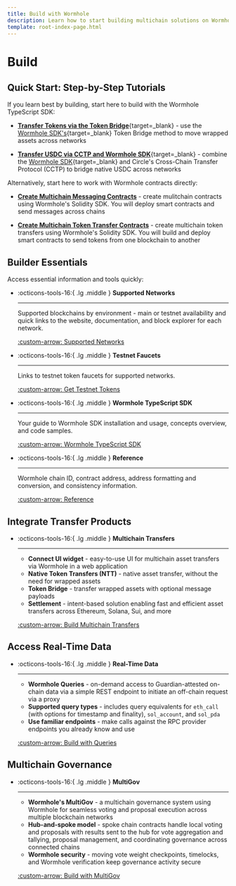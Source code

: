 ```yaml
---
title: Build with Wormhole
description: Learn how to start building multichain solutions on Wormhole, with tips to get started, an overview of the toolkit, and an introduction to the protocols.
template: root-index-page.html 
---
```


# Build

## Quick Start: Step-by-Step Tutorials

If you learn best by building, start here to build with the Wormhole TypeScript SDK:

- [**Transfer Tokens via the Token Bridge**](/docs/tutorials/typescript-sdk/tokens-via-token-bridge/){target=\_blank} - use the [Wormhole SDK's](/docs/build/toolkit/typescript-sdk/){target=\_blank} Token Bridge method to move wrapped assets across networks

- [**Transfer USDC via CCTP and Wormhole SDK**](/docs/tutorials/typescript-sdk/usdc-via-cctp/){target=\_blank} - combine the [Wormhole SDK](/docs/build/toolkit/typescript-sdk/){target=\_blank} and Circle's Cross-Chain Transfer Protocol (CCTP) to bridge native USDC across networks

Alternatively, start here to work with Wormhole contracts directly:

- [**Create Multichain Messaging Contracts**](/docs/tutorials/solidity-sdk/cross-chain-contracts/) - create mulitchain contracts using Wormhole's Solidity SDK. You will deploy smart contracts and send messages across chains

- [**Create Multichain Token Transfer Contracts**](/docs/tutorials/solidity-sdk/cross-chain-token-contracts/) - create multichain token transfers using Wormhole's Solidity SDK. You will build and deploy smart contracts to send tokens from one blockchain to another

## Builder Essentials

Access essential information and tools quickly:

<div class="grid cards" markdown>

-   :octicons-tools-16:{ .lg .middle } **Supported Networks**

    ---

    Supported blockchains by environment - main or testnet availability and quick links to the website, documentation, and block explorer for each network.

    [:custom-arrow: Supported Networks](/docs/build/start-building/supported-networks/)

-   :octicons-tools-16:{ .lg .middle } **Testnet Faucets**

    ---

    Links to testnet token faucets for supported networks.

    [:custom-arrow: Get Testnet Tokens](/docs/build/start-building/testnet-faucets/)

-   :octicons-tools-16:{ .lg .middle } **Wormhole TypeScript SDK**

    ---

    Your guide to Wormhole SDK installation and usage, concepts overview, and code samples.

    [:custom-arrow: Wormhole TypeScript SDK](/docs/build/toolkit/typescript-sdk/wormhole-sdk/)

-   :octicons-tools-16:{ .lg .middle } **Reference**

    ---

    Wormhole chain ID, contract address, address formatting and conversion, and consistency information.

    [:custom-arrow: Reference](/docs/build/reference/)

</div>

## Integrate Transfer Products 

<div class="grid cards" markdown>

-   :octicons-tools-16:{ .lg .middle } **Multichain Transfers**

    ---

    - **Connect UI widget** - easy-to-use UI for multichain asset transfers via Wormhole in a web application
    - **Native Token Transfers (NTT)** - native asset transfer, without the need for wrapped assets
    - **Token Bridge** - transfer wrapped assets with optional message payloads
    - **Settlement** - intent-based solution enabling fast and efficient asset transfers across Ethereum, Solana, Sui, and more

    [:custom-arrow: Build Multichain Transfers](/docs/build/transfers/)

</div>

## Access Real-Time Data

<div class="grid cards" markdown>

-   :octicons-tools-16:{ .lg .middle } **Real-Time Data**

    ---

    - **Wormhole Queries** - on-demand access to Guardian-attested on-chain data via a simple REST endpoint to initiate an off-chain request via a proxy
    - **Supported query types** - includes query equivalents for `eth_call` (with options for timestamp and finality), `sol_account`, and `sol_pda`
    - **Use familiar endpoints** - make calls against the RPC provider endpoints you already know and use

    [:custom-arrow: Build with Queries](/docs/build/queries/)

</div>

## Multichain Governance

<div class="grid cards" markdown>

-   :octicons-tools-16:{ .lg .middle } **MultiGov**

    ---

    - **Wormhole's MultiGov** - a multichain governance system using Wormhole for seamless voting and proposal execution across multiple blockchain networks
    - **Hub-and-spoke model** - spoke chain contracts handle local voting and proposals with results sent to the hub for vote aggregation and tallying, proposal management, and coordinating governance across connected chains
    - **Wormhole security** - moving vote weight checkpoints, timelocks, and Wormhole verification keep governance activity secure

    [:custom-arrow: Build with MultiGov](/docs/build/multigov/)

</div>


